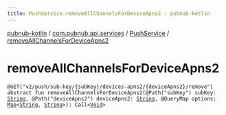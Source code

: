 ```yaml
---
title: PushService.removeAllChannelsForDeviceApns2 - pubnub-kotlin
---
```


[pubnub-kotlin](../../index.html) / [com.pubnub.api.services](../index.html) / [PushService](index.html) / [removeAllChannelsForDeviceApns2](./remove-all-channels-for-device-apns2.html)

# removeAllChannelsForDeviceApns2

`@GET("v2/push/sub-key/{subKey}/devices-apns2/{deviceApns2}/remove") abstract fun removeAllChannelsForDeviceApns2(@Path("subKey") subKey: `[`String`](https://kotlinlang.org/api/latest/jvm/stdlib/kotlin/-string/index.html)`, @Path("deviceApns2") deviceApns2: `[`String`](https://kotlinlang.org/api/latest/jvm/stdlib/kotlin/-string/index.html)`, @QueryMap options: `[`Map`](https://kotlinlang.org/api/latest/jvm/stdlib/kotlin.collections/-map/index.html)`<`[`String`](https://kotlinlang.org/api/latest/jvm/stdlib/kotlin/-string/index.html)`, `[`String`](https://kotlinlang.org/api/latest/jvm/stdlib/kotlin/-string/index.html)`>): Call<`[`Void`](https://docs.oracle.com/javase/6/docs/api/java/lang/Void.html)`>`